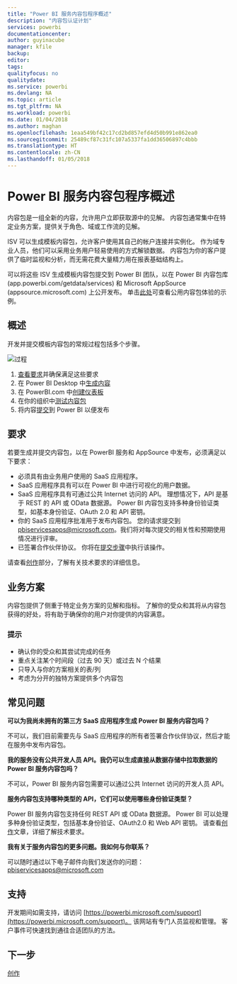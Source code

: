 ```yaml
---
title: "Power BI 服务内容包程序概述"
description: "内容包认证计划"
services: powerbi
documentationcenter: 
author: guyinacube
manager: kfile
backup: 
editor: 
tags: 
qualityfocus: no
qualitydate: 
ms.service: powerbi
ms.devlang: NA
ms.topic: article
ms.tgt_pltfrm: NA
ms.workload: powerbi
ms.date: 01/04/2018
ms.author: maghan
ms.openlocfilehash: 1eaa549bf42c17cd2bd857efd4d50b991e862ea0
ms.sourcegitcommit: 25489cf87c31fc107a5337fa1dd36506897c4bbb
ms.translationtype: HT
ms.contentlocale: zh-CN
ms.lasthandoff: 01/05/2018
---
```

# <a name="overview-of-the-power-bi-service-content-pack-program"></a>Power BI 服务内容包程序概述
内容包是一组全新的内容，允许用户立即获取源中的见解。 内容包通常集中在特定业务方案，提供关于角色、域或工作流的见解。

ISV 可以生成模板内容包，允许客户使用其自己的帐户连接并实例化。 作为域专业人员，他们可以采用业务用户轻易使用的方式解锁数据。 内容包为你的客户提供了临时监视和分析，而无需花费大量精力用在报表基础结构上。 

可以将这些 ISV 生成模板内容包提交到 Power BI 团队，以在 Power BI 内容包库 (app.powerbi.com/getdata/services) 和 Microsoft AppSource (appsource.microsoft.com) 上公开发布。 单击[此处](template-content-pack-experience.md)可查看公用内容包体验的示例。

## <a name="overview"></a>概述
开发并提交模板内容包的常规过程包括多个步骤。

 ![过程](media/service-content-pack-overview/developer-content-pack-overview.png)

1. [查看要求](#requirements)并确保满足这些要求
2. 在 Power BI Desktop 中[生成内容](template-content-pack-authoring.md#queries)
3. 在 PowerBI.com 中[创建仪表板](template-content-pack-authoring.md#dashboard)
4. 在你的组织中[测试内容包](template-content-pack-testing.md)
5. 将内容[提交](template-content-pack-testing.md#submission)到 Power BI 以便发布

<a name="requirements"></a>

## <a name="requirements"></a>要求
若要生成并提交内容包，以在 PowerBI 服务和 AppSource 中发布，必须满足以下要求：

* 必须具有由业务用户使用的 SaaS 应用程序。
* SaaS 应用程序具有可以在 Power BI 中进行可视化的用户数据。
* SaaS 应用程序具有可通过公共 Internet 访问的 API。 理想情况下，API 是基于 REST 的 API 或 OData 数据源。 Power BI 内容包支持多种身份验证类型，如基本身份验证、OAuth 2.0 和 API 密钥。 
* 你的 SaaS 应用程序批准用于发布内容包。 您的请求提交到 pbiservicesapps@microsoft.com。我们将对每次提交的相关性和预期使用情况进行评审。 
* 已签署合作伙伴协议。 你将在[提交步骤](template-content-pack-testing.md#submission)中执行该操作。

请查看[创作](template-content-pack-authoring.md)部分，了解有关技术要求的详细信息。

## <a name="business-scenario"></a>业务方案
内容包提供了侧重于特定业务方案的见解和指标。 了解你的受众和其将从内容包获得的好处，将有助于确保你的用户对你提供的内容满意。

### <a name="tips"></a>提示
* 确认你的受众和其尝试完成的任务  
* 重点关注某个时间段（过去 90 天）或过去 N 个结果  
* 只导入与你的方案相关的表/列  
* 考虑为分开的独特方案提供多个内容包  

## <a name="frequently-asked-questions"></a>常见问题
**可以为我尚未拥有的第三方 SaaS 应用程序生成 Power BI 服务内容包吗？**

不可以，我们目前需要先与 SaaS 应用程序的所有者签署合作伙伴协议，然后才能在服务中发布内容包。

**我的服务没有公共开发人员 API。我仍可以生成直接从数据存储中拉取数据的 Power BI 服务内容包吗？**

不可以，Power BI 服务内容包需要可以通过公共 Internet 访问的开发人员 API。

**服务内容包支持哪种类型的 API，它们可以使用哪些身份验证类型？**

Power BI 服务内容包支持任何 REST API 或 OData 数据源。 Power BI 可以处理多种身份验证类型，包括基本身份验证、OAuth2.0 和 Web API 密钥。 请查看[创作](template-content-pack-authoring.md#dashboard)文章，详细了解技术要求。

**我有关于服务内容包的更多问题。我如何与你联系？**

可以随时通过以下电子邮件向我们发送你的问题：pbiservicesapps@microsoft.com

## <a name="support"></a>支持
开发期间如需支持，请访问 [https://powerbi.microsoft.com/support](https://powerbi.microsoft.com/support)。 该网站有专门人员监视和管理。 客户事件可快速找到通往合适团队的方法。

## <a name="next-step"></a>下一步
[创作](template-content-pack-authoring.md)

